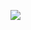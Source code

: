 [![](https://mermaid.ink/img/pako:eNqVUk1PwzAM_StRztCyFvbRww4IBAfgwDhWQl7jtoE2KYmzMU3777jsi8NAIrlY9st7z47XsrAKZSY9fgQ0Bd5oqBy0ubl2dunRnU-nM3QLdJm4f3l8EKV1rfBh3moiVIKsoBpFLmuizmdx7CkojT4qfFRj47V511GpY_yEtmsQui42uHw1ljCXudlSs8ZOLRNPXPGigwq3etoLj4b2QvMt7pS9OyTRgjYs7f-sv3G5sbYTz2hUzyX4HPEHK7tAuGCOD_nJb-QKCBhjzam-Zn0T3PpP1L9MfMP8gUJYs51SUYOpMNo56688ky06dqz4X9c9cy55di1PPONQYQmhoX78G4ZCIDtbmUJm5AKeydAx_X4NZFZC4w_ZW6XJukOyscCeZLaWtOr6Jaq0J6YsrCl11eeDazi9342-HFWa6jCPCtvGXqsaHNWLyTAeJsMxJCkORylcpakq5oPJuEwuB6UaXQwSkJvN5gv60_C_?type=png)](https://mermaid.live/edit#pako:eNqVUk1PwzAM_StRztCyFvbRww4IBAfgwDhWQl7jtoE2KYmzMU3777jsi8NAIrlY9st7z47XsrAKZSY9fgQ0Bd5oqBy0ubl2dunRnU-nM3QLdJm4f3l8EKV1rfBh3moiVIKsoBpFLmuizmdx7CkojT4qfFRj47V511GpY_yEtmsQui42uHw1ljCXudlSs8ZOLRNPXPGigwq3etoLj4b2QvMt7pS9OyTRgjYs7f-sv3G5sbYTz2hUzyX4HPEHK7tAuGCOD_nJb-QKCBhjzam-Zn0T3PpP1L9MfMP8gUJYs51SUYOpMNo56688ky06dqz4X9c9cy55di1PPONQYQmhoX78G4ZCIDtbmUJm5AKeydAx_X4NZFZC4w_ZW6XJukOyscCeZLaWtOr6Jaq0J6YsrCl11eeDazi9342-HFWa6jCPCtvGXqsaHNWLyTAeJsMxJCkORylcpakq5oPJuEwuB6UaXQwSkJvN5gv60_C_)
